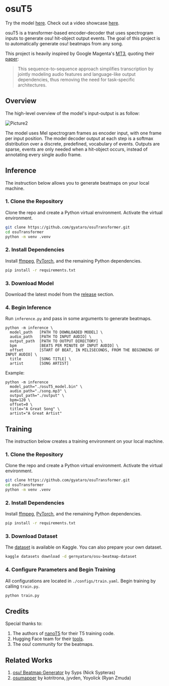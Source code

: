 # osuT5

Try the model [here](https://colab.research.google.com/drive/1HJhyPwhf4uBJt4zbk2BwfXoVU_6mpmfW?usp=sharing). Check out a video showcase [here](https://youtu.be/HNlEVQiAvCA).

osuT5 is a transformer-based encoder-decoder that uses spectrogram inputs to generate osu! hit-object output events. The goal of this project is to automatically generate osu! beatmaps from any song.

This project is heavily inspired by Google Magenta's [MT3](https://github.com/magenta/mt3), quoting their [paper](https://magenta.tensorflow.org/transcription-with-transformers):

> This sequence-to-sequence approach simplifies transcription by jointly modeling audio features and language-like output dependencies, thus removing the need for task-specific architectures.

## Overview

The high-level overview of the model's input-output is as follow:

![Picture2](https://user-images.githubusercontent.com/28675590/201044116-1384ad72-c540-44db-a285-7319dd01caad.svg)

The model uses Mel spectrogram frames as encoder input, with one frame per input position. The model decoder output at each step is a softmax distribution over a discrete, predefined, vocabulary of events. Outputs are sparse, events are only needed when a hit-object occurs, instead of annotating every single audio frame.

## Inference

The instruction below allows you to generate beatmaps on your local machine.

### 1. Clone the Repository

Clone the repo and create a Python virtual environment. Activate the virtual environment.

```sh
git clone https://github.com/gyataro/osuTransformer.git
cd osuTransformer
python -m venv .venv
```

### 2. Install Dependencies

Install [ffmpeg](http://www.ffmpeg.org/), [PyTorch](https://pytorch.org/get-started/locally/), and the remaining Python dependencies.

```sh
pip install -r requirements.txt
```

### 3. Download Model

Download the latest model from the [release](https://github.com/gyataro/osuT5/releases) section.

### 4. Begin Inference

Run `inference.py` and pass in some arguments to generate beatmaps.
```
python -m inference \
  model_path   [PATH TO DOWNLOADED MODEL] \
  audio_path   [PATH TO INPUT AUDIO] \
  output_path  [PATH TO OUTPUT DIRECTORY] \
  bpm          [BEATS PER MINUTE OF INPUT AUDIO] \
  offset       [START OF BEAT, IN MILISECONDS, FROM THE BEGINNING OF INPUT AUDIO] \
  title        [SONG TITLE] \
  artist       [SONG ARTIST]
```

Example:
```
python -m inference 
  model_path="./osuT5_model.bin" \ 
  audio_path="./song.mp3" \
  output_path="./output" \
  bpm=120 \
  offset=0 \
  title="A Great Song" \
  artist="A Great Artist"
```

## Training

The instruction below creates a training environment on your local machine.

### 1. Clone the Repository

Clone the repo and create a Python virtual environment. Activate the virtual environment.

```sh
git clone https://github.com/gyataro/osuTransformer.git
cd osuTransformer
python -m venv .venv
```

### 2. Install Dependencies

Install [ffmpeg](http://www.ffmpeg.org/), [PyTorch](https://pytorch.org/get-started/locally/), and the remaining Python dependencies.

```sh
pip install -r requirements.txt
```

### 3. Download Dataset

The [dataset](https://www.kaggle.com/datasets/gernyataro/osu-beatmap-dataset) is available on Kaggle. You can also prepare your own dataset.

```sh
kaggle datasets download -d gernyataro/osu-beatmap-dataset
```

### 4. Configure Parameters and Begin Training

All configurations are located in `./configs/train.yaml`. Begin training by calling `train.py`.

```sh
python train.py
```

## Credits

Special thanks to:
1. The authors of [nanoT5](https://github.com/PiotrNawrot/nanoT5/tree/main) for their T5 training code.
2. Hugging Face team for their [tools](https://huggingface.co/docs/transformers/index). 
3. The osu! community for the beatmaps.

## Related Works

1. [osu! Beatmap Generator](https://github.com/Syps/osu_beatmap_generator) by Syps (Nick Sypteras)
2. [osumapper](https://github.com/kotritrona/osumapper) by kotritrona, jyvden, Yoyolick (Ryan Zmuda)

